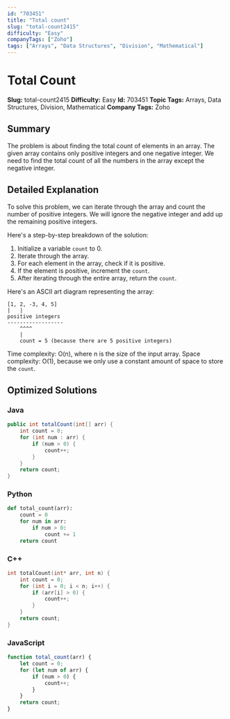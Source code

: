 ```yaml
---
id: "703451"
title: "Total count"
slug: "total-count2415"
difficulty: "Easy"
companyTags: ["Zoho"]
tags: ["Arrays", "Data Structures", "Division", "Mathematical"]
---
```


**Total Count**
===============

**Slug:** total-count2415
**Difficulty:** Easy
**Id:** 703451
**Topic Tags:** Arrays, Data Structures, Division, Mathematical
**Company Tags:** Zoho

## Summary
The problem is about finding the total count of elements in an array. The given array contains only positive integers and one negative integer. We need to find the total count of all the numbers in the array except the negative integer.

## Detailed Explanation
To solve this problem, we can iterate through the array and count the number of positive integers. We will ignore the negative integer and add up the remaining positive integers.

Here's a step-by-step breakdown of the solution:

1. Initialize a variable `count` to 0.
2. Iterate through the array.
3. For each element in the array, check if it is positive.
4. If the element is positive, increment the `count`.
5. After iterating through the entire array, return the `count`.

Here's an ASCII art diagram representing the array:
```
[1, 2, -3, 4, 5]
|   |
positive integers
------------------
    ^^^^
    |
    count = 5 (because there are 5 positive integers)
```

Time complexity: O(n), where n is the size of the input array.
Space complexity: O(1), because we only use a constant amount of space to store the `count`.

## Optimized Solutions

### Java
```java
public int totalCount(int[] arr) {
    int count = 0;
    for (int num : arr) {
        if (num > 0) {
            count++;
        }
    }
    return count;
}
```

### Python
```python
def total_count(arr):
    count = 0
    for num in arr:
        if num > 0:
            count += 1
    return count
```

### C++
```cpp
int totalCount(int* arr, int n) {
    int count = 0;
    for (int i = 0; i < n; i++) {
        if (arr[i] > 0) {
            count++;
        }
    }
    return count;
}
```

### JavaScript
```javascript
function total_count(arr) {
    let count = 0;
    for (let num of arr) {
        if (num > 0) {
            count++;
        }
    }
    return count;
}
```